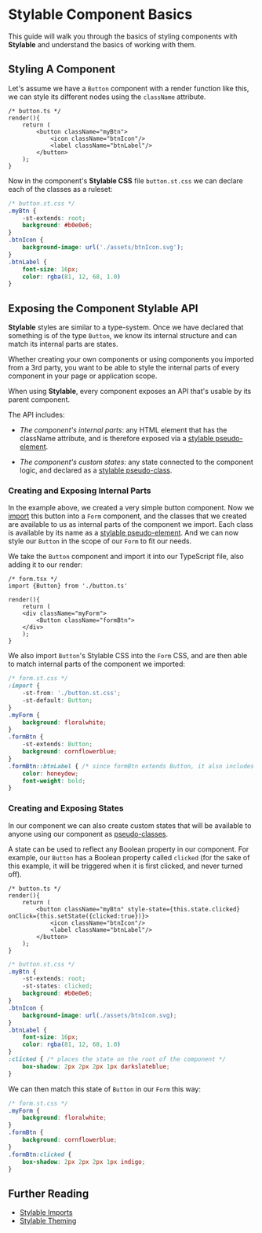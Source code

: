 # Stylable Component Basics

This guide will walk you through the basics of styling components with **Stylable** and understand the basics of working with them. 

## Styling A Component 

Let's assume we have a `Button` component with a render function like this, we can style its different nodes using the `className` attribute.

```tsx
/* button.ts */
render(){
    return (
        <button className="myBtn">
            <icon className="btnIcon"/>
            <label className="btnLabel"/>
        </button>
    );
}

```

Now in the component's **Stylable CSS** file `button.st.css` we can declare each of the classes as a ruleset:

```css
/* button.st.css */
.myBtn {
    -st-extends: root; 
    background: #b0e0e6;
}
.btnIcon {
    background-image: url('./assets/btnIcon.svg');
}
.btnLabel {
    font-size: 16px;
    color: rgba(81, 12, 68, 1.0)
}
```


## Exposing the Component Stylable API

**Stylable** styles are similar to a type-system. Once we have declared that something is of the type `Button`, we know its internal structure and can match its internal parts are states.

Whether creating your own components or using components you imported from a 3rd party, you want to be able to style the internal parts of every component in your page or application scope. 

When using **Stylable**, every component exposes an API that's usable by its parent component.

The API includes:

* _The component's internal parts_: any HTML element that has the className attribute, and is therefore exposed via a [stylable pseudo-element](../references/pseudo-elements.md).
 
* _The component's custom states_: any state connected to the component logic, and declared as a [stylable pseudo-class](../references/pseudo-classes.md).

### Creating and Exposing Internal Parts

In the example above, we created a very simple button component. Now we [import](../references/imports.md) this button into a `Form` component, and the classes that we created are available to us as internal parts of the component we import. Each class is available by its name as a [stylable pseudo-element](../references/pseudo-elements.md). And we can now style our `Button` in the scope of our `Form` to fit our needs.

We take the `Button` component and import it into our TypeScript file, also adding it to our render:

```tsx
/* form.tsx */
import {Button} from './button.ts'

render(){
    return (
    <div className="myForm">
        <Button className="formBtn">
    </div>
    );
}
```

We also import `Button`'s Stylable CSS into the `Form` CSS, and are then able to match internal parts of the component we imported:

```css
/* form.st.css */
:import {
    -st-from: './button.st.css';
    -st-default: Button;
}
.myForm {
    background: floralwhite;
}
.formBtn {
    -st-extends: Button;
    background: cornflowerblue;
}
.formBtn::btnLabel { /* since formBtn extends Button, it also includes all of its internal parts */
    color: honeydew;
    font-weight: bold;
}
```

### Creating and Exposing States

In our component we can also create custom states that will be available to anyone using our component as [pseudo-classes](../references/pseudo-classes.md).

A state can be used to reflect any Boolean property in our component. For example, our `Button` has a Boolean property called `clicked` (for the sake of this example, it will be triggered when it is first clicked, and never turned off).

```tsx
/* button.ts */
render(){
    return (
        <button className="myBtn" style-state={this.state.clicked} onClick={this.setState({clicked:true})}>
            <icon className="btnIcon"/>
            <label className="btnLabel"/>
        </button>
    );
}
```

```css
/* button.st.css */
.myBtn {
    -st-extends: root; 
    -st-states: clicked;
    background: #b0e0e6;
}
.btnIcon {
    background-image: url(./assets/btnIcon.svg);
}
.btnLabel {
    font-size: 16px;
    color: rgba(81, 12, 68, 1.0)
}
:clicked { /* places the state on the root of the component */
    box-shadow: 2px 2px 2px 1px darkslateblue;
}
```

We can then match this state of `Button` in our `Form` this way:

```css
/* form.st.css */
.myForm {
    background: floralwhite;
}
.formBtn {
    background: cornflowerblue;
}
.formBtn:clicked {
    box-shadow: 2px 2px 2px 1px indigo;
}
```

## Further Reading

* [Stylable Imports](./stylable-imports-guide.md)
* [Stylable Theming](./stylable-theming-guide.md)
